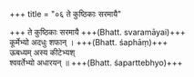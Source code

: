 +++
title = "०६ ते कुष्ठिकाः सरमायै"

+++
ते कुष्ठिकाः सरमायै +++(Bhatt. svaramāyai)+++  
कूर्मेभ्यो अदधुः शफान् । +++(Bhatt. śaphāṃ)+++  
ऊबध्यम् अस्य कीटेभ्यश्  
श्ववर्तेभ्यो अधारयन् ॥ +++(Bhatt. śaparttebhyo)+++